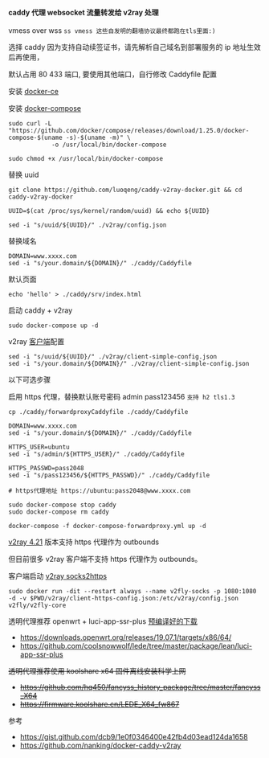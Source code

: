 #### caddy 代理 websocket 流量转发给 v2ray 处理

vmess over wss `ss vmess 这些自发明的翻墙协议最终都跑在tls里面:)`

选择 caddy 因为支持自动续签证书，请先解析自己域名到部署服务的 ip 地址生效后再使用，

默认占用 80 433 端口, 要使用其他端口，自行修改 Caddyfile 配置

安装 [docker-ce](https://docs.docker.com/install/linux/docker-ce/ubuntu/)

安装 [docker-compose](https://docs.docker.com/compose/install/)
```
sudo curl -L "https://github.com/docker/compose/releases/download/1.25.0/docker-compose-$(uname -s)-$(uname -m)" \
            -o /usr/local/bin/docker-compose

sudo chmod +x /usr/local/bin/docker-compose
```

替换 uuid
```
git clone https://github.com/luoqeng/caddy-v2ray-docker.git && cd caddy-v2ray-docker

UUID=$(cat /proc/sys/kernel/random/uuid) && echo ${UUID}

sed -i "s/uuid/${UUID}/" ./v2ray/config.json
```

替换域名
```
DOMAIN=www.xxxx.com
sed -i "s/your.domain/${DOMAIN}/" ./caddy/Caddyfile
```

默认页面
```
echo 'hello' > ./caddy/srv/index.html
```

启动 caddy + v2ray
```
sudo docker-compose up -d
```

v2ray [客户端](https://www.v2ray.com/awesome/tools.html)配置
```
sed -i "s/uuid/${UUID}/" ./v2ray/client-simple-config.json
sed -i "s/your.domain/${DOMAIN}/" ./v2ray/client-simple-config.json
```


以下可选步骤

启用 https 代理，替换默认账号密码 admin pass123456 `支持 h2 tls1.3`
```
cp ./caddy/forwardproxyCaddyfile ./caddy/Caddyfile

DOMAIN=www.xxxx.com
sed -i "s/your.domain/${DOMAIN}/" ./caddy/Caddyfile

HTTPS_USER=ubuntu
sed -i "s/admin/${HTTPS_USER}/" ./caddy/Caddyfile

HTTPS_PASSWD=pass2048
sed -i "s/pass123456/${HTTPS_PASSWD}/" ./caddy/Caddyfile

# https代理地址 https://ubuntu:pass2048@www.xxxx.com

sudo docker-compose stop caddy
sudo docker-compose rm caddy

docker-compose -f docker-compose-forwardproxy.yml up -d
```

[v2ray 4.21](https://github.com/v2ray/v2ray-core/pull/1813) 版本支持 https 代理作为 outbounds

但目前很多 v2ray 客户端不支持 https 代理作为 outbounds。

客户端启动 [v2ray socks2https](https://guide.v2fly.org/en_US/basics/http.html#configuration)
```
sudo docker run -dit --restart always --name v2fly-socks -p 1080:1080  -d -v $PWD/v2ray/client-https-config.json:/etc/v2ray/config.json v2fly/v2fly-core
```

透明代理推荐 openwrt + luci-app-ssr-plus [预编译好的下载](https://github.com/luoqeng/OpenWrt-on-VMware/releases)
 - https://downloads.openwrt.org/releases/19.07.1/targets/x86/64/
 - https://github.com/coolsnowwolf/lede/tree/master/package/lean/luci-app-ssr-plus

~~透明代理推荐使用 koolshare x64 固件离线安装科学上网~~
 - ~~https://github.com/hq450/fancyss_history_package/tree/master/fancyss_X64~~
 - ~~https://firmware.koolshare.cn/LEDE_X64_fw867~~

参考
 - https://gist.github.com/dcb9/1e0f0346400e42fb4d03ead124da1658
 - https://github.com/nanking/docker-caddy-v2ray
